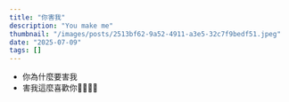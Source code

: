 ```yaml
---
title: "你害我"
description: "You make me"
thumbnail: "/images/posts/2513bf62-9a52-4911-a3e5-32c7f9bedf51.jpeg"
date: "2025-07-09"
tags: []
---
```

- 你為什麼要害我
- 害我這麼喜歡你🤬🤬😭😭
